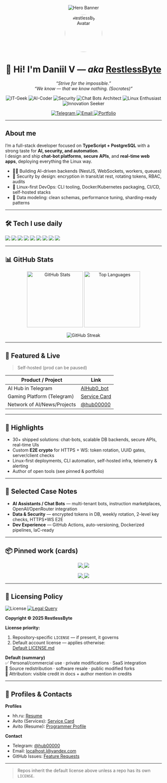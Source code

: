 <!-- Dynamic Gradient Banner -->
<p align="center">
  <img
    src="https://capsule-render.vercel.app/api?type=soft&color=0:ec4899,50:a855f7,100:8b5cf6&text=Hello!%20I’m%20Daniil%20—%20RestlessByte&fontColor=ffffff&fontSize=38&animation=fadeIn&height=140&desc=AI%20automation%20%7C%20TypeScript%20%2B%20PostgreSQL%20%7C%20Linux-first&descAlign=50&descAlignY=75"
    alt="Hero Banner"
  />
</p>

<!-- Avatar -->
<p align="center">
  <a href="https://github.com/RestlessByte">
    <img src="https://github.com/RestlessByte.png" width="120" height="120" style="border-radius:50%" alt="RestlessByte Avatar" />
  </a>
</p>

<h1 align="center">👋 Hi! I'm Daniil V — <i>aka</i> <a href="https://github.com/RestlessByte">RestlessByte</a></h1>

<p align="center">
  <em>“Strive for the impossible.”</em><br/>
  <em>“We know — that we know nothing. (Socrates)”</em>
</p>

<!-- Role Pills (gradient palette) -->
<p align="center">
  <img alt="IT-Geek" src="https://img.shields.io/badge/IT–Geek-ec4899?style=for-the-badge&logo=github&logoColor=white" />
  <img alt="AI-Coder" src="https://img.shields.io/badge/AI–Coder-a855f7?style=for-the-badge&logo=openai&logoColor=white" />
  <img alt="Security" src="https://img.shields.io/badge/Security%20Specialist-8b5cf6?style=for-the-badge&logo=protonvpn&logoColor=white" />
  <img alt="Chat Bots Architect" src="https://img.shields.io/badge/Chat%20Bots%20Architect-c026d3?style=for-the-badge&logo=telegram&logoColor=white" />
  <img alt="Linux Enthusiast" src="https://img.shields.io/badge/Linux%20Enthusiast-701a75?style=for-the-badge&logo=linux&logoColor=white" />
  <img alt="Innovation Seeker" src="https://img.shields.io/badge/Innovation%20Seeker-f472b6?style=for-the-badge&logo=lightning&logoColor=white" />
</p>

<!-- Contacts -->
<p align="center">
  <a href="https://t.me/RestlessByte">
    <img src="https://img.shields.io/badge/Telegram-60a5fa?style=for-the-badge&logo=telegram&logoColor=white" alt="Telegram" />
  </a>
  <a href="mailto:localhost.l@yandex.com">
    <img src="https://img.shields.io/badge/Email-f87171?style=for-the-badge&logo=minutemailer&logoColor=white" alt="Email" />
  </a>
  <a href="https://RestlessByte.github.io">
    <img src="https://img.shields.io/badge/Portfolio-9333ea?style=for-the-badge&logo=firefoxbrowser&logoColor=white" alt="Portfolio" />
  </a>
</p>

---

## About me

I’m a full-stack developer focused on **TypeScript + PostgreSQL** with a strong taste for **AI, security, and automation**.  
I design and ship **chat-bot platforms**, **secure APIs**, and **real-time web apps**, deploying everything the Linux way.

- 👨‍💻 Building AI-driven backends (NestJS, WebSockets, workers, queues)  
- 🔐 Security by design: encryption in transit/at rest, rotating tokens, RBAC, audits  
- 🐧 Linux-first DevOps: CLI tooling, Docker/Kubernetes packaging, CI/CD, self-hosted stacks  
- 🧠 Data modeling: clean schemas, performance tuning, sharding-ready patterns  

---

## 🛠 Tech I use daily

<p>
  <img src="https://img.shields.io/badge/TypeScript-3178c6?logo=typescript&logoColor=white" />
  <img src="https://img.shields.io/badge/NestJS-ea2845?logo=nestjs&logoColor=white" />
  <img src="https://img.shields.io/badge/Next.js-000000?logo=nextdotjs&logoColor=white" />
  <img src="https://img.shields.io/badge/Node.js-3c873a?logo=nodedotjs&logoColor=white" />
  <img src="https://img.shields.io/badge/PostgreSQL-4169e1?logo=postgresql&logoColor=white" />
  <img src="https://img.shields.io/badge/Docker-2496ed?logo=docker&logoColor=white" />
  <img src="https://img.shields.io/badge/Kubernetes-326ce5?logo=kubernetes&logoColor=white" />
  <img src="https://img.shields.io/badge/Linux-0f172a?logo=linux&logoColor=white" />
  <img src="https://img.shields.io/badge/WebSockets-9333ea?logo=cloudflare&logoColor=white" />
</p>

---

## 📊 GitHub Stats

<p align="center">
  <img height="180"
       src="https://github-readme-stats.vercel.app/api?username=RestlessByte&show_icons=true&theme=radical&hide_border=true&include_all_commits=true&count_private=true&cache_seconds=7200"
       alt="GitHub Stats" />
  <img height="180"
       src="https://github-readme-stats.vercel.app/api/top-langs/?username=RestlessByte&layout=compact&theme=radical&hide_border=true&langs_count=8&card_width=380&hide=css,html,shell,powershell,scss&cache_seconds=7200"
       alt="Top Languages" />
</p>
<p align="center">
  <img
       src="https://streak-stats.demolab.com?user=RestlessByte&theme=radical&hide_border=true"
       alt="GitHub Streak" />
</p>

---

## 🚀 Featured & Live

> Self-hosted (prod can be paused)

| Product / Project | Link |
| --- | --- |
| AI Hub in Telegram | <a href="https://t.me/AIHub0_bot">AIHub0_bot</a> |
| Gaming Platform (Telegram) | <a href="https://www.avito.ru/meleuz/predlozheniya_uslug/ustanovka_windows_linux_razrabtka_pod_klyuch_3565647194">Service Card</a> |
| Network of AI/News/Projects | <a href="https://t.me/hub00000">@hub00000</a> |

---

## 📌 Highlights

- 30+ shipped solutions: chat-bots, scalable DB backends, secure APIs, real-time UIs  
- Custom **E2E crypto** for HTTPS + WS: token rotation, UUID gates, server/client checks  
- Linux-first deployments, CLI automation, self-hosted infra, telemetry & alerting  
- Author of open tools (see pinned & portfolio)

---

## 🧠 Selected Case Notes

- **AI Assistants / Chat Bots** — multi-tenant bots, instruction marketplaces, OpenAI/OpenRouter integration  
- **Data & Security** — encrypted tokens in DB, weekly rotation, 2-level key checks, HTTPS+WS E2E  
- **Dev Experience** — GitHub Actions, auto-versioning, Dockerized pipelines, IaC-ready  

---

## 📦 Pinned work (cards)

<p align="center">
  <a href="https://github.com/RestlessByte/GitZipQR">
    <img src="https://github-readme-stats.vercel.app/api/pin/?username=RestlessByte&repo=GitZipQR&theme=radical&hide_border=true" />
  </a>
  <a href="https://github.com/RestlessByte/AI-CLI-LINUX">
    <img src="https://github-readme-stats.vercel.app/api/pin/?username=RestlessByte&repo=AI-CLI-LINUX&theme=radical&hide_border=true" />
  </a>
</p>
<p align="center">
  <a href="https://github.com/RestlessByte/usingOpenAI">
    <img src="https://github-readme-stats.vercel.app/api/pin/?username=RestlessByte&repo=usingOpenAI&theme=radical&hide_border=true" />
  </a>
  <a href="https://github.com/RestlessByte/RestlessByte.github.io">
    <img src="https://github-readme-stats.vercel.app/api/pin/?username=RestlessByte&repo=RestlessByte.github.io&theme=radical&hide_border=true" />
  </a>
</p>

---

## 🪪 Licensing Policy

<img alt="License" src="https://img.shields.io/badge/License-Custom-8b5cf6?style=flat-square&logo=law&logoColor=white" />
<a href="mailto:localhost.l@yandex.com">
  <img alt="Legal Query" src="https://img.shields.io/badge/Contact-Legal%20Query-ec4899?style=flat-square&logo=minutemailer&logoColor=white" />
</a>

**Copyright © 2025 RestlessByte**

**License priority:**
1. Repository-specific `LICENSE` — if present, it governs  
2. Default account license — applies otherwise:  
   <a href="https://github.com/RestlessByte/-License-Policy-for-My-Repositories/blob/main/LICENSE.md">Default LICENSE.md</a>

**Default (summary)**  
✅ Personal/commercial use · private modifications · SaaS integration  
🚫 Source redistribution · software resale · public modified forks  
📝 Attribution: visible credit in docs + author mention in credits  

---

## 💼 Profiles & Contacts

**Profiles**
- hh.ru: <a href="https://hh.ru/resume/7aee394dff0e982c5b0039ed1f666a5a524544">Resume</a>  
- Avito (Services): <a href="https://www.avito.ru/meleuz/predlozheniya_uslug/ustanovka_windows_linux_razrabtka_pod_klyuch_3565647194">Service Card</a>  
- Avito (Resume): <a href="https://www.avito.ru/meleuz/rezume/programmist_programmer_3981233373">Programmer Profile</a>

**Contact**
- Telegram: <a href="https://t.me/hub00000">@hub00000</a>  
- Email: <a href="mailto:localhost.l@yandex.com">localhost.l@yandex.com</a>  
- GitHub Issues: <a href="https://github.com/RestlessByte/RestlessByte/issues">Feature Requests</a>  

---

> Repos inherit the default license above unless a repo has its own `LICENSE`.
